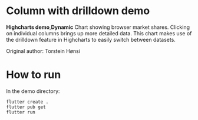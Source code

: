 # Column with drilldown demo

**Highcharts demo**,**Dynamic**
Chart showing browser market shares. Clicking on individual columns
        brings up more detailed data. This chart makes use of the drilldown
        feature in Highcharts to easily switch between datasets.

Original author: Torstein Hønsi

# How to run

In the demo directory:

```
flutter create .
flutter pub get
flutter run
```


